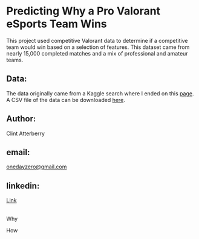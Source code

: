 # Predicting Why a Pro Valorant eSports Team Wins

This project used competitive Valorant data to determine if a competitive team would win based on a selection of features. This dataset came from nearly 15,000 completed matches and a mix of professional and amateur teams.

## Data:

The data originally came from a Kaggle search where I ended on this [page]([https://playvalorant.com/en-us/news/game-updates/valorant-asset-kit/](https://www.kaggle.com/datasets/visualize25/valorant-pro-matches-full-data)). A CSV file of the data can be downloaded [here](https://docs.google.com/spreadsheets/d/e/2PACX-1vRgfbORLFSODzyC5OGp0BWGWJ8VD7Vcx9DkjxBdnSgzfjxJmqAXlk-iyb8e6io3dYkjUCWtZuteOIZY/pub?output=csv).

## Author:
Clint Atterberry

## email:
onedayzero@gmail.com

## linkedin:
[Link](https://www.linkedin.com/in/clintatterberry/)

|||
|-|-|


Why

How
